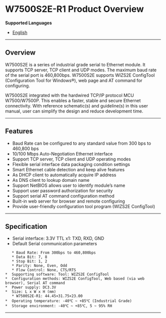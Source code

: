 # W7500S2E-R1 Product Overview

**Supported Languages**  

* [English](Overview-[EN].md)  

-----

## Overview

W7500S2E is a series of industrial grade serial to Ethernet module. It
supports TCP server, TCP client and UDP modes. The maximum baud rate of
the serial port is 460,800bps. W7500S2E supports WIZS2E ConfigTool
(Configuration Tool for Windows®), web page and AT command for
configuring.

W7500S2E integrated with the hardwired TCP/IP protocol MCU W7500/W7500P.
This enables a faster, stable and secure Ethernet connectivity. With
reference schematic(s) and guideline(s) in this user manual, user can
simplify the design and reduce development time.

-----

## Features

  - Baud Rate can be configured to any standard value from 300 bps to
    460,800 bps
  - 10/100 Mbps Auto-Negotiation Ethernet interface
  - Support TCP server, TCP client and UDP operating modes
  - Flexible serial interface data packaging condition settings
  - Smart Ethernet cable detection and keep alive features
  - As DHCP client to automatically acquire IP address
  - As DNS client to lookup domain name
  - Support NetBIOS allows user to identify module’s name
  - Support user password authorization for security
  - Support serial AT command configuration method
  - Built-in web server for browser and remote configuring
  - Provide user-friendly configuration tool program (WIZS2E ConfigTool)

-----

## Specification

  -  Serial interface: 3.3V TTL x1: TXD, RXD, GND
  -  Default Serial communication parameters

<!-- end list -->

``` 
   * Baud Rate: From 300bps to 460,800bps
   * Data Bit: 7, 8
   * Stop Bit: 1, 2
   * Parity: None, Even, Odd
   * Flow Control: None, CTS/RTS
*  Supporting software: Tool: WIZS2E ConfigTool
*  Configuration methods: WIZS2E ConfigTool, Web based (via web browser), Serial AT command
*  Power supply: DC3.3V
*  Size: L x W x H (mm)
   * W7500S2E-R1: 44.45×31.75×23.00
*  Operating temperature: -40℃ ~ +85℃ (Industrial Grade)
*  Storage environment: -40℃ ~ +85℃, 5 ~ 95% RH
```

-----
